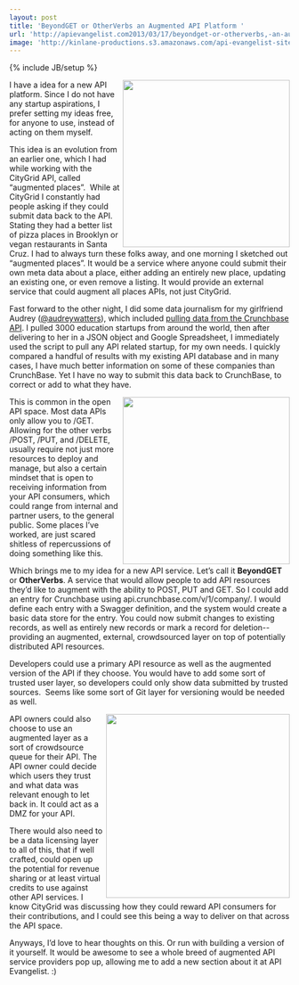 ```yaml
---
layout: post
title: 'BeyondGET or OtherVerbs an Augmented API Platform '
url: 'http://apievangelist.com2013/03/17/beyondget-or-otherverbs,-an-augmented-api-platform-/'
image: 'http://kinlane-productions.s3.amazonaws.com/api-evangelist-site/blog/augmented-post.png'
---
```

{% include JB/setup %}
<p>
     <img src=https://s3.amazonaws.com/kinlane-productions/api-evangelist/augmented-post.png  width=300 align=right />
</p>
<p>
     I have a idea for a new API platform. Since I do not have any startup aspirations, I prefer setting my ideas free, for anyone to use, instead of acting on them myself.
</p>
<p>
     This idea is an evolution from an earlier one, which I had while working with the CityGrid API, called “augmented places”.  While at CityGrid I constantly had people asking if they could submit data back to the API. Stating they had a better list of pizza places in Brooklyn or vegan restaurants in Santa Cruz. I had to always turn these folks away, and one morning I sketched out “augmented places”. It would be a service where anyone could submit their own meta data about a place, either adding an entirely new place, updating an existing one, or even remove a listing. It would provide an external service that could augment all places APIs, not just CityGrid.
</p>
<p>
     Fast forward to the other night, I did some data journalism for my girlfriend Audrey (<a href=https://twitter.com/audreywatters>@audreywatters</a>), which included <a href=/2013/03/16/using-the-crunchbase-api/>pulling data from the Crunchbase API</a>. I pulled 3000 education startups from around the world, then after delivering to her in a JSON object and Google Spreadsheet, I immediately used the script to pull any API related startup, for my own needs. I quickly compared a handful of results with my existing API database and in many cases, I have much better information on some of these companies than CrunchBase. Yet I have no way to submit this data back to CrunchBase, to correct or add to what they have.
</p>
<p>
     <img src=https://s3.amazonaws.com/kinlane-productions/api-evangelist/augmented-put.png  width=300 align=right />
</p>
<p>
     This is common in the open API space. Most data APIs only allow you to /GET. Allowing for the other verbs /POST, /PUT, and /DELETE, usually require not just more resources to deploy and manage, but also a certain mindset that is open to receiving information from your API consumers, which could range from internal and partner users, to the general public. Some places I’ve worked, are just scared shitless of repercussions of doing something like this.
</p>
<p>
     Which brings me to my idea for a new API service. Let’s call it <strong>BeyondGET</strong> or <strong>OtherVerbs</strong>. A service that would allow people to add API resources they’d like to augment with the ability to POST, PUT and GET. So I could add an entry for Crunchbase using api.crunchbase.com/v/1/company/. I would define each entry with a Swagger definition, and the system would create a basic data store for the entry. You could now submit changes to existing records, as well as entirely new records or mark a record for deletion--providing an augmented, external, crowdsourced layer on top of potentially distributed API resources.
</p>
<p>
     Developers could use a primary API resource as well as the augmented version of the API if they choose. You would have to add some sort of trusted user layer, so developers could only show data submitted by trusted sources.  Seems like some sort of Git layer for versioning would be needed as well.
</p>
<p>
     <img src=https://s3.amazonaws.com/kinlane-productions/api-evangelist/augmented-delete.png  width=330 align=right />
</p>
<p>
     API owners could also choose to use an augmented layer as a sort of crowdsource queue for their API. The API owner could decide which users they trust and what data was relevant enough to let back in. It could act as a DMZ for your API.
</p>
<p>
     There would also need to be a data licensing layer to all of this, that if well crafted, could open up the potential for revenue sharing or at least virtual credits to use against other API services. I know CityGrid was discussing how they could reward API consumers for their contributions, and I could see this being a way to deliver on that across the API space.
</p>
<p>
     Anyways, I’d love to hear thoughts on this. Or run with building a version of it yourself. It would be awesome to see a whole breed of augmented API service providers pop up, allowing me to add a new section about it at API Evangelist. :)
</p>
